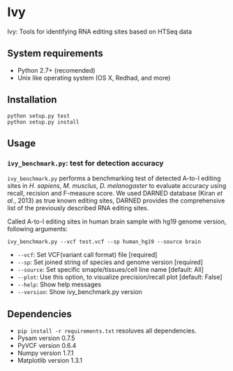 Ivy
===

Ivy: Tools for identifying RNA editing sites based on HTSeq data

## System requirements
* Python 2.7+ (recomended)
* Unix like operating system (OS X, Redhad, and more)

## Installation
```
python setup.py test
python setup.py install
```

## Usage
### `ivy_benchmark.py`: test for detection accuracy
`ivy_benchmark.py` performs a benchmarking test of detected A-to-I editing sites in _H. sapiens_, _M. musclus_, _D. melanogaster_ to evaluate accuracy using recall, recision and F-measure score. We used DARNED database (Kiran _et al_., 2013) as true known editing sites, DARNED provides the comprehensive list of the previously described RNA editing sites.
    
Called A-to-I editing sites in human brain sample with hg19 genome version, following arguments:

```
ivy_benchmark.py --vcf test.vcf --sp human_hg19 --source brain
```
* `--vcf`: Set VCF(variant call format) file [required]
* `--sp`: Set joined string of species and genome version [required]
* `--source`: Set specific smaple/tissues/cell line name [default: All]
* `--plot`: Use this option, to visualize precision/recall plot [default: False] 
* `--help`: Show help messages
* `--version`: Show ivy_benchmark.py version

## Dependencies
* `pip install -r requirements.txt` resoluves all dependencies.
* Pysam version 0.7.5
* PyVCF version 0.6.4
* Numpy version 1.7.1
* Matplotlib version 1.3.1
